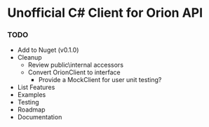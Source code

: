 # Unofficial C# Client for Orion API

### TODO
  - Add to Nuget (v0.1.0)
  - Cleanup
    - Review public\internal accessors
    - Convert OrionClient to interface
      - Provide a MockClient for user unit testing?
  - List Features
  - Examples
  - Testing
  - Roadmap
  - Documentation
